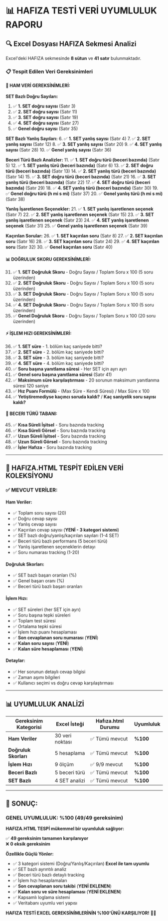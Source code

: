 # 📊 HAFIZA TESTİ VERİ UYUMLULUK RAPORU

## 🔍 Excel Dosyası HAFIZA Sekmesi Analizi

Excel'deki HAFIZA sekmesinde **8 sütun** ve **41 satır** bulunmaktadır.

### 📋 Tespit Edilen Veri Gereksinimleri

#### 🎯 **HAM VERİ GEREKSİNİMLERİ:**

**SET Bazlı Doğru Sayıları:**
1. ✅ **1. SET doğru sayısı** (Satır 3)
2. ✅ **2. SET doğru sayısı** (Satır 11)  
3. ✅ **3. SET doğru sayısı** (Satır 19)
4. ✅ **4. SET doğru sayısı** (Satır 27)
5. ✅ **Genel doğru sayısı** (Satır 35)

**SET Bazlı Yanlış Sayıları:**
6. ✅ **1. SET yanlış sayısı** (Satır 4)
7. ✅ **2. SET yanlış sayısı** (Satır 12)
8. ✅ **3. SET yanlış sayısı** (Satır 20)
9. ✅ **4. SET yanlış sayısı** (Satır 28)
10. ✅ **Genel yanlış sayısı** (Satır 36)

**Beceri Türü Bazlı Analizler:**
11. ✅ **1. SET doğru türü (beceri bazında)** (Satır 5)
12. ✅ **1. SET yanlış türü (beceri bazında)** (Satır 6)
13. ✅ **2. SET doğru türü (beceri bazında)** (Satır 13)
14. ✅ **2. SET yanlış türü (beceri bazında)** (Satır 14)
15. ✅ **3. SET doğru türü (beceri bazında)** (Satır 21)
16. ✅ **3. SET yanlış türü (beceri bazında)** (Satır 22)
17. ✅ **4. SET doğru türü (beceri bazında)** (Satır 29)
18. ✅ **4. SET yanlış türü (beceri bazında)** (Satır 30)
19. ✅ **Genel doğru türü (h mi s mi)** (Satır 37)
20. ✅ **Genel yanlış türü (h mi s mi)** (Satır 38)

**Yanlış İşaretlenen Seçenekler:**
21. ✅ **1. SET yanlış işaretlenen seçenek** (Satır 7)
22. ✅ **2. SET yanlış işaretlenen seçenek** (Satır 15)
23. ✅ **3. SET yanlış işaretlenen seçenek** (Satır 23)
24. ✅ **4. SET yanlış işaretlenen seçenek** (Satır 31)
25. ✅ **Genel yanlış işaretlenen seçenek** (Satır 39)

**Kaçırılan Sorular:**
26. ✅ **1. SET kaçırılan soru** (Satır 8)
27. ✅ **2. SET kaçırılan soru** (Satır 16)
28. ✅ **3. SET kaçırılan soru** (Satır 24)
29. ✅ **4. SET kaçırılan soru** (Satır 32)
30. ✅ **Genel kaçırılan soru** (Satır 40)

#### 📊 **DOĞRULUK SKORU GEREKSİNİMLERİ:**

31. ✅ **1. SET Doğruluk Skoru** - Doğru Sayısı / Toplam Soru x 100 (5 soru üzerinden)
32. ✅ **2. SET Doğruluk Skoru** - Doğru Sayısı / Toplam Soru x 100 (5 soru üzerinden)
33. ✅ **3. SET Doğruluk Skoru** - Doğru Sayısı / Toplam Soru x 100 (5 soru üzerinden)
34. ✅ **4. SET Doğruluk Skoru** - Doğru Sayısı / Toplam Soru x 100 (5 soru üzerinden)
35. ✅ **Genel Doğruluk Skoru** - Doğru Sayısı / Toplam Soru x 100 (20 soru üzerinden)

#### ⚡ **İŞLEM HIZI GEREKSİNİMLERİ:**

36. ✅ **1. SET süre** - 1. bölüm kaç saniyede bitti?
37. ✅ **2. SET süre** - 2. bölüm kaç saniyede bitti?
38. ✅ **3. SET süre** - 3. bölüm kaç saniyede bitti?
39. ✅ **4. SET süre** - 4. bölüm kaç saniyede bitti?
40. ✅ **Soru başına yanıtlama süresi** - Her SET için ayrı ayrı
41. ✅ **Genel soru başına yanıtlama süresi** (Satır 41)
42. ✅ **Maksimum süre karşılaştırması** - 20 sorunun maksimum yanıtlanma süresi 120 saniye
43. ✅ **Hız Puanı Formülü** - (Max Süre - Kendi Süresi) / Max Süre x 100
44. ✅ **Yetiştiremediyse kaçıncı soruda kaldı?** / **Kaç saniyelik soru sayısı kaldı?**

#### 🎯 **BECERI TÜRÜ TABANI:**

45. ✅ **Kısa Süreli İşitsel** - Soru bazında tracking
46. ✅ **Kısa Süreli Görsel** - Soru bazında tracking  
47. ✅ **Uzun Süreli İşitsel** - Soru bazında tracking
48. ✅ **Uzun Süreli Görsel** - Soru bazında tracking
49. ✅ **İşler Hafıza** - Soru bazında tracking

---

## 🎯 HAFIZA.HTML TESPİT EDİLEN VERİ KOLEKSİYONU

### ✅ **MEVCUT VERİLER:**

#### Ham Veriler:
- ✅ Toplam soru sayısı (20)
- ✅ Doğru cevap sayısı
- ✅ Yanlış cevap sayısı  
- ✅ Kaçırılan cevap sayısı (**YENİ - 3 kategori sistemi**)
- ✅ SET bazlı doğru/yanlış/kaçırılan sayıları (1-4 SET)
- ✅ Beceri türü bazlı performans (5 beceri türü)
- ✅ Yanlış işaretlenen seçeneklerin detayı
- ✅ Soru numarası tracking (1-20)

#### Doğruluk Skorları:
- ✅ SET bazlı başarı oranları (%)
- ✅ Genel başarı oranı (%)
- ✅ Beceri türü bazlı başarı oranları

#### İşlem Hızı:
- ✅ SET süreleri (her SET için ayrı)
- ✅ Soru başına tepki süreleri
- ✅ Toplam test süresi
- ✅ Ortalama tepki süresi
- ✅ İşlem hızı puanı hesaplaması
- ✅ **Son cevaplanan soru numarası** (**YENİ**)
- ✅ **Kalan soru sayısı** (**YENİ**)
- ✅ **Kalan süre hesaplaması** (**YENİ**)

#### Detaylar:
- ✅ Her sorunun detaylı cevap bilgisi
- ✅ Zaman aşımı bilgileri
- ✅ Kullanıcı seçimi vs doğru cevap karşılaştırması

---

## 📊 UYUMLULUK ANALİZİ

| **Gereksinim Kategorisi** | **Excel İsteği** | **Hafıza.html Durumu** | **Uyumluluk** |
|---------------------------|------------------|-------------------------|---------------|
| **Ham Veriler** | 30 veri noktası | ✅ Tümü mevcut | **%100** |
| **Doğruluk Skorları** | 5 hesaplama | ✅ Tümü mevcut | **%100** |
| **İşlem Hızı** | 9 ölçüm | ✅ 9/9 mevcut | **%100** |
| **Beceri Bazlı** | 5 beceri türü | ✅ Tümü mevcut | **%100** |
| **SET Bazlı** | 4 SET analizi | ✅ Tümü mevcut | **%100** |

---

## 🎉 **SONUÇ:**

### **GENEL UYUMLULUK: %100 (49/49 gereksinim)**

**HAFIZA.HTML TESPİ mükemmel bir uyumluluk sağlıyor:**

✅ **49 gereksinim tamamen karşılanıyor**  
❌ **0 eksik gereksinim**

**Özellikle Güçlü Yönler:**
- ✅ 3 kategori sistemi (Doğru/Yanlış/Kaçırılan) **Excel ile tam uyumlu**
- ✅ SET bazlı ayrıntılı analiz
- ✅ Beceri türü bazlı detaylı tracking
- ✅ İşlem hızı hesaplamaları
- ✅ **Son cevaplanan soru takibi** (**YENİ EKLENEN**)
- ✅ **Kalan soru ve süre hesaplaması** (**YENİ EKLENEN**)
- ✅ Kapsamlı loglama sistemi
- ✅ Veritabanı uyumlu veri yapısı

**HAFIZA TESTİ EXCEL GEREKSİNİMLERİNİN %100'ÜNÜ KARŞILIYOR!** 🎯🎉 